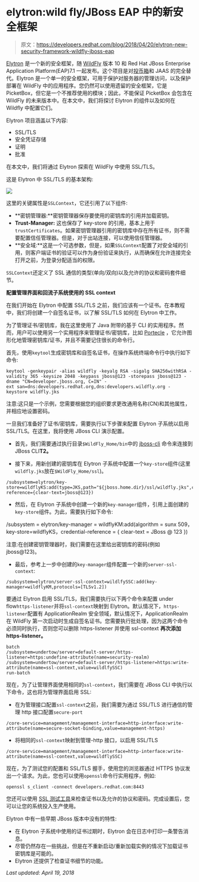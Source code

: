 # elytron:wild fly/JBoss EAP 中的新安全框架

> 原文：<https://developers.redhat.com/blog/2018/04/20/elytron-new-security-framework-wildfly-jboss-eap>

[Elytron](https://developer.jboss.org/wiki/WildFlyElytron-ProjectSummary) 是一个新的安全框架，随 [WildFly](http://wildfly.org/) 版本 10 和 Red Hat JBoss Enterprise Application Platform(EAP)7.1 一起发布。这个项目是对[投币箱](http://picketbox.jboss.org)和 JAAS 的完全替代。Elytron 是一个单一的安全框架，可用于保护对服务器的管理访问，以及保护部署在 WildFly 中的应用程序。您仍然可以使用遗留的安全框架，它是 PicketBox，但它是一个不推荐使用的模块；因此，不能保证 PicketBox 会包含在 WildFly 的未来版本中。在本文中，我们将探讨 Elytron 的组件以及如何在 Wildfly 中配置它们。

Elytron 项目涵盖以下内容:

*   SSL/TLS
*   安全凭证存储
*   证明
*   批准

在本文中，我们将通过 Elytron 探索在 WildFly 中使用 SSL/TLS。

这是 Elytron 中 SSL/TLS 的基本架构:

![](img/5af017fcca09c903bdc0866847b827ac.png)

这里的关键属性是`SSLContext`，它还引用了以下组件:

*   **密钥管理器:**密钥管理器保存要使用的密钥库的引用并加载密钥。
*   **Trust-Manager:** 这也保存了 key-store 的引用，基本上用于`trustCertificates`。如果密钥管理器引用的密钥库中存在所有证书，则不需要配置信任管理器。但是，对于出站连接，可以使用信任管理器。
*   **安全域:**这是一个可选参数，但是，如果`SSLContext`配置了对安全域的引用，则客户端证书的验证可以作为身份验证来执行，从而确保在允许连接完全打开之前，为登录分配适当的权限。

`SSLContext`还定义了 SSL 通信的类型(单向/双向)以及允许的协议和密码套件细节。

**配置管理界面和回流子系统使用的 SSL context**

在我们开始在 Elytron 中配置 SSL/TLS 之前，我们应该有一个证书。在本教程中，我们将创建一个自签名证书，以了解 SSL/TLS 如何在 Elytron 中工作。

为了管理证书/密钥库，我在这里使用了 Java 附带的基于 CLI 的实用程序。然而，用户可以使用另一个实用程序来管理证书/密钥库，比如 [Portecle](http://portecle.sourceforge.net/) ，它允许图形化地管理密钥库/证书，并且不需要记住很长的命令行。

首先，使用`keytool`生成密钥库和自签名证书，在操作系统终端命令行中执行如下命令:

```
keytool -genkeypair -alias wildfly -keyalg RSA -sigalg SHA256withRSA -validity 365 -keysize 2048 -keypass jboss@123 -storepass jboss@123 -dname "CN=developer.jboss.org, C=IN" -ext san=dns:developers.redhat.org,dns:developers.wildfly.org -keystore wildfly.jks
```

注意:这只是一个示例，您需要根据您的组织要求更改通用名称(CN)和其他属性，并相应地设置密码。

一旦我们准备好了证书/密钥库，需要执行以下步骤来配置 Elytron 子系统以启用 SSL/TLS。在这里，我将使用 JBoss CLI 演示配置。

*   首先，我们需要通过执行目录`$WildFly_Home/bin`中的 [jboss-cli](https://docs.jboss.org/author/display/WFLY/Command+Line+Interface) 命令来连接到 JBoss CLI**T2。**

*   接下来，用新创建的密钥库在 Elytron 子系统中配置一个`key-store`组件(这里`wildfly.jks`放在`$WildFly_Home/ssl`)。

```
/subsystem=elytron/key-store=wildflyKS:add(type=JKS,path="${jboss.home.dir}/ssl/wildfly.jks",credential-reference={clear-text=jboss@123})
```

*   然后，在 Elytron 子系统中创建一个新的`key-manager`组件，引用上面创建的`key-store`组件。为此，需要执行如下命令:

/subsystem = elytron/key-manager = wildflyKM:add(algorithm = sunx 509，key-store=wildflyKS，credential-reference = { clear-text = JBoss @ 123 })

注意:在创建密钥管理器时，我们需要在这里给出密钥库的密码(例如 jboss@123)。

*   最后，参考上一步中创建的`key-manager`组件配置一个新的`server-ssl-context`:

```
/subsystem=elytron/server-ssl-context=wildlfySSC:add(key-manager=wildflyKM,protocols=[TLSv1.2])
```

要通过 Elytron 启用 SSL/TLS，我们需要执行以下两个命令来配置 under flow`https-listener`并将`ssl-context`映射到 Elytron。默认情况下，`https-listener`配置有 ApplicationRealm 安全领域，默认情况下，ApplicationRealm 在 WildFly 第一次启动时生成自签名证书。您需要执行批处理，因为这两个命令必须同时执行，否则您可以删除 https-listener 并使用 ssl-context **再次添加 https-listener。**

```
batch
/subsystem=undertow/server=default-server/https-listener=https:undefine-attribute(name=security-realm)
/subsystem=undertow/server=default-server/https-listener=https:write-attribute(name=ssl-context,value=wildlfySSC)
run-batch
```

现在，为了让管理界面使用相同的`ssl-context`，我们需要在 JBoss CLI 中执行以下命令，这也将为管理界面启用 SSL:

*   在为管理接口配置`ssl-context`之前，我们需要为通过 SSL/TLS 进行通信的管理 http 接口配置`secure-port`

```
/core-service=management/management-interface=http-interface:write-attribute(name=secure-socket-binding,value=management-https)
```

*   将相同的`ssl-context`映射到管理-http 接口，以启用 SSL/TLS

```
/core-service=management/management-interface=http-interface:write-attribute(name=ssl-context,value=wildflySSC)
```

现在，为了测试您的配置和 SSL/TLS 握手，使用您的浏览器通过 HTTPS 协议发出一个请求。为此，您也可以使用`openssl`命令行实用程序，例如:

```
openssl s_client -connect developers.redhat.com:8443
```

您还可以使用 [SSL 测试工具](https://developers.redhat.com/blog/2017/10/27/ssl-testing-tool)来检查证书以及允许的协议和密码。完成设置后，您可以让您的系统投入生产使用。

Elytron 中有一些早期 JBoss 版本中没有的特性:

*   在 Elytron 子系统中使用的证书过期时，Elytron 会在日志中打印一条警告消息。
*   尽管仍然存在一些挑战，但是在不重新启动/重新加载实例的情况下加载证书密钥库是可能的。
*   Elytron 还提供了检查证书细节的功能。

*Last updated: April 19, 2018*